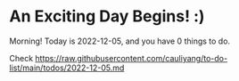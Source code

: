 # An Exciting Day Begins! :)

Morning! Today is 2022-12-05, and you have 0 things to do.

Check https://raw.githubusercontent.com/cauliyang/to-do-list/main/todos/2022-12-05.md